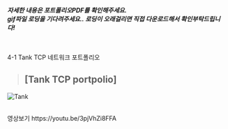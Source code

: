 ***자세한 내용은 포트폴리오PDF를 확인해주세요.***
<br>
***gif파일 로딩을 기다려주세요.. 로딩이 오래걸리면 직접 다운로드해서 확인부탁드립니다!***

<br><br>
4-1 Tank TCP 네트워크 포트폴리오
> ## [Tank TCP portpolio]
![Tank](230724_Tank.gif)

<br>
영상보기 https://youtu.be/3pjVhZi8FFA
